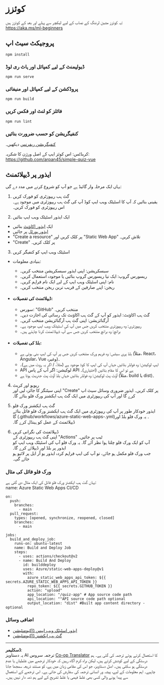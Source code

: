 <!--
CO_OP_TRANSLATOR_METADATA:
{
  "original_hash": "6d130dffca5db70d7e615f926cb1ad4c",
  "translation_date": "2025-08-29T13:51:00+00:00",
  "source_file": "quiz-app/README.md",
  "language_code": "ur"
}
-->
# کوئزز

یہ کوئزز مشین لرننگ کے نصاب کے لیے لیکچر سے پہلے اور بعد کے کوئزز ہیں: https://aka.ms/ml-beginners

## پروجیکٹ سیٹ اپ

```
npm install
```

### ڈیولپمنٹ کے لیے کمپائل اور ہاٹ ری لوڈ

```
npm run serve
```

### پروڈکشن کے لیے کمپائل اور منیفائی

```
npm run build
```

### فائلز کو لنٹ اور فکس کریں

```
npm run lint
```

### کنفیگریشن کو حسب ضرورت بنائیں

[کنفیگریشن ریفرنس](https://cli.vuejs.org/config/) دیکھیں۔

کریڈٹس: اس کوئز ایپ کے اصل ورژن کا شکریہ: https://github.com/arpan45/simple-quiz-vue

## ایذور پر ڈیپلائمنٹ

یہاں ایک مرحلہ وار گائیڈ ہے جو آپ کو شروع کرنے میں مدد دے گی:

1. گٹ ہب ریپوزٹری کو فورک کریں  
یقینی بنائیں کہ آپ کا اسٹیٹک ویب ایپ کوڈ آپ کی گٹ ہب ریپوزٹری میں موجود ہے۔ اس ریپوزٹری کو فورک کریں۔

2. ایک ایذور اسٹیٹک ویب ایپ بنائیں  
- ایک [ایذور اکاؤنٹ](http://azure.microsoft.com) بنائیں  
- [ایذور پورٹل](https://portal.azure.com) پر جائیں  
- "Create a resource" پر کلک کریں اور "Static Web App" تلاش کریں۔  
- "Create" پر کلک کریں۔

3. اسٹیٹک ویب ایپ کو کنفیگر کریں  
- بنیادی معلومات:  
  - سبسکرپشن: اپنی ایذور سبسکرپشن منتخب کریں۔  
  - ریسورس گروپ: ایک نیا ریسورس گروپ بنائیں یا موجودہ استعمال کریں۔  
  - نام: اپنی اسٹیٹک ویب ایپ کے لیے ایک نام فراہم کریں۔  
  - ریجن: اپنے صارفین کے قریب ترین ریجن منتخب کریں۔

- #### ڈیپلائمنٹ کی تفصیلات:  
  - سورس: "GitHub" منتخب کریں۔  
  - گٹ ہب اکاؤنٹ: ایذور کو آپ کے گٹ ہب اکاؤنٹ تک رسائی کی اجازت دیں۔  
  - آرگنائزیشن: اپنی گٹ ہب آرگنائزیشن منتخب کریں۔  
  - ریپوزٹری: وہ ریپوزٹری منتخب کریں جس میں آپ کی اسٹیٹک ویب ایپ موجود ہے۔  
  - برانچ: وہ برانچ منتخب کریں جس سے آپ ڈیپلائمنٹ کرنا چاہتے ہیں۔

- #### بلڈ کی تفصیلات:  
  - بلڈ پری سیٹس: وہ فریم ورک منتخب کریں جس پر آپ کی ایپ بنی ہوئی ہے (مثلاً، React، Angular، Vue وغیرہ)۔  
  - ایپ لوکیشن: وہ فولڈر بتائیں جہاں آپ کی ایپ کا کوڈ موجود ہے (مثلاً، / اگر یہ روٹ میں ہے)۔  
  - API لوکیشن: اگر آپ کے پاس API ہے تو اس کا مقام بتائیں (اختیاری)۔  
  - آؤٹ پٹ لوکیشن: وہ فولڈر بتائیں جہاں بلڈ آؤٹ پٹ جنریٹ ہوتا ہے (مثلاً، build یا dist)۔

4. ریویو اور کریٹ  
اپنی سیٹنگز کا جائزہ لیں اور "Create" پر کلک کریں۔ ایذور ضروری وسائل سیٹ اپ کرے گا اور آپ کی ریپوزٹری میں ایک گٹ ہب ایکشنز ورک فلو بنائے گا۔

5. گٹ ہب ایکشنز ورک فلو  
ایذور خودکار طور پر آپ کی ریپوزٹری میں ایک گٹ ہب ایکشنز ورک فلو فائل بنائے گا (.github/workflows/azure-static-web-apps-<name>.yml)۔ یہ ورک فلو بلڈ اور ڈیپلائمنٹ کے عمل کو ہینڈل کرے گا۔

6. ڈیپلائمنٹ کی نگرانی کریں  
اپنی گٹ ہب ریپوزٹری کے "Actions" ٹیب پر جائیں۔  
آپ کو ایک ورک فلو چلتا ہوا نظر آئے گا۔ یہ ورک فلو آپ کی اسٹیٹک ویب ایپ کو ایذور پر بلڈ اور ڈیپلائے کرے گا۔  
جب ورک فلو مکمل ہو جائے، تو آپ کی ایپ فراہم کردہ ایذور یو آر ایل پر لائیو ہو جائے گی۔

### ورک فلو فائل کی مثال

یہاں گٹ ہب ایکشنز ورک فلو فائل کی ایک مثال دی گئی ہے:  
name: Azure Static Web Apps CI/CD  
```
on:
  push:
    branches:
      - main
  pull_request:
    types: [opened, synchronize, reopened, closed]
    branches:
      - main

jobs:
  build_and_deploy_job:
    runs-on: ubuntu-latest
    name: Build and Deploy Job
    steps:
      - uses: actions/checkout@v2
      - name: Build And Deploy
        id: builddeploy
        uses: Azure/static-web-apps-deploy@v1
        with:
          azure_static_web_apps_api_token: ${{ secrets.AZURE_STATIC_WEB_APPS_API_TOKEN }}
          repo_token: ${{ secrets.GITHUB_TOKEN }}
          action: "upload"
          app_location: "/quiz-app" # App source code path
          api_location: ""API source code path optional
          output_location: "dist" #Built app content directory - optional
```

### اضافی وسائل  
- [ایذور اسٹیٹک ویب ایپس ڈاکیومنٹیشن](https://learn.microsoft.com/azure/static-web-apps/getting-started)  
- [گٹ ہب ایکشنز ڈاکیومنٹیشن](https://docs.github.com/actions/use-cases-and-examples/deploying/deploying-to-azure-static-web-app)  

---

**ڈسکلیمر**:  
یہ دستاویز AI ترجمہ سروس [Co-op Translator](https://github.com/Azure/co-op-translator) کا استعمال کرتے ہوئے ترجمہ کی گئی ہے۔ ہم درستگی کے لیے کوشش کرتے ہیں، لیکن براہ کرم آگاہ رہیں کہ خودکار ترجمے میں غلطیاں یا عدم درستگی ہو سکتی ہیں۔ اصل دستاویز، جو اس کی مقامی زبان میں ہے، کو مستند ذریعہ سمجھا جانا چاہیے۔ اہم معلومات کے لیے، پیشہ ور انسانی ترجمہ کی سفارش کی جاتی ہے۔ اس ترجمے کے استعمال سے پیدا ہونے والی کسی بھی غلط فہمی یا غلط تشریح کے لیے ہم ذمہ دار نہیں ہیں۔